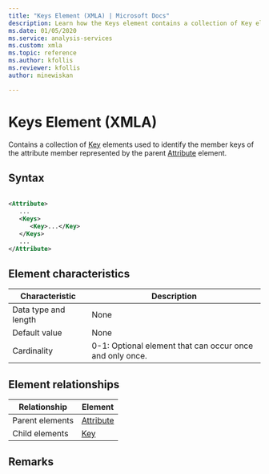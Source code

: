 ```yaml
---
title: "Keys Element (XMLA) | Microsoft Docs"
description: Learn how the Keys element contains a collection of Key elements used to identify the member keys of the attribute member represented by the parent Attribute element. 
ms.date: 01/05/2020
ms.service: analysis-services
ms.custom: xmla
ms.topic: reference
ms.author: kfollis
ms.reviewer: kfollis
author: minewiskan

---
```

# Keys Element (XMLA)

  Contains a collection of [Key](../xml-elements-properties/key-element-xmla.md) elements used to identify the member keys of the attribute member represented by the parent [Attribute](../xml-elements-properties/attribute-element-xmla.md) element.  
  
## Syntax  
  
```xml  
  
<Attribute>  
   ...  
   <Keys>  
      <Key>...</Key>  
   </Keys>  
   ...  
</Attribute>  
```  
  
## Element characteristics  
  
|Characteristic|Description|  
|--------------------|-----------------|  
|Data type and length|None|  
|Default value|None|  
|Cardinality|0-1: Optional element that can occur once and only once.|  
  
## Element relationships  
  
|Relationship|Element|  
|------------------|-------------|  
|Parent elements|[Attribute](../xml-elements-properties/attribute-element-xmla.md)|  
|Child elements|[Key](../xml-elements-properties/key-element-xmla.md)|  
  
## Remarks  
  